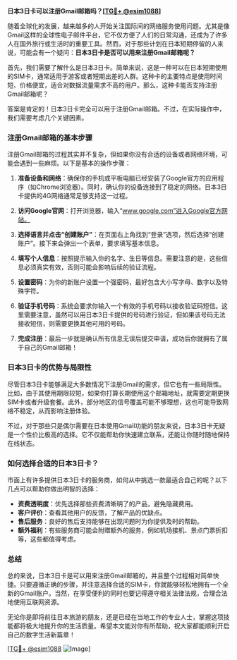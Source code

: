 **日本3日卡可以注册Gmail邮箱吗？[[TG💪+ @esim1088](https://t.me/s/esim1088)]**

随着全球化的发展，越来越多的人开始关注国际间的网络服务使用问题。尤其是像Gmail这样的全球性电子邮件平台，它不仅方便了人们的日常沟通，还成为了许多人在国外旅行或生活时的重要工具。然而，对于那些计划在日本短期停留的人来说，可能会有一个疑问：**日本3日卡是否可以用来注册Gmail邮箱呢？**

首先，我们需要了解什么是日本3日卡。简单来说，这是一种可以在日本短期使用的SIM卡，通常适用于游客或者短期出差的人群。这种卡的主要特点是使用时间短、价格便宜，适合对数据流量需求不高的用户。那么，这种卡能否支持注册Gmail邮箱呢？

答案是肯定的！日本3日卡完全可以用于注册Gmail邮箱。不过，在实际操作中，我们需要考虑几个关键因素。

### 注册Gmail邮箱的基本步骤

注册Gmail邮箱的过程其实并不复杂，但如果你没有合适的设备或者网络环境，可能会遇到一些麻烦。以下是基本的操作步骤：

1. **准备设备和网络**：确保你的手机或平板电脑已经安装了Google官方的应用程序（如Chrome浏览器）。同时，确认你的设备连接到了稳定的网络。日本3日卡提供的4G网络通常足够支持这一过程。

2. **访问Google官网**：打开浏览器，输入“www.google.com”进入Google官方网站。

3. **选择语言并点击“创建账户”**：在页面右上角找到“登录”选项，然后选择“创建账户”。接下来会弹出一个表单，要求填写基本信息。

4. **填写个人信息**：按照提示输入你的名字、生日等信息。需要注意的是，这些信息必须真实有效，否则可能会影响后续的验证流程。

5. **设置密码**：为你的新账户设置一个强密码，最好包含大小写字母、数字以及特殊字符。

6. **验证手机号码**：系统会要求你输入一个有效的手机号码以接收验证码短信。这里需要注意，虽然可以用日本3日卡提供的号码进行验证，但如果该号码无法接收短信，则需要更换其他可用的号码。

7. **完成注册**：最后一步就是确认所有信息无误后提交申请，成功后你就拥有了属于自己的Gmail邮箱！

### 日本3日卡的优势与局限性

尽管日本3日卡能够满足大多数情况下注册Gmail的需求，但它也有一些局限性。比如，由于其使用期限较短，如果你打算长期使用这个邮箱地址，就需要定期更换SIM卡或者升级套餐。此外，部分地区的信号覆盖可能不够理想，这也可能导致网络不稳定，从而影响注册体验。

不过，对于那些只是偶尔需要在日本使用Gmail功能的朋友来说，日本3日卡无疑是一个性价比极高的选择。它不仅能帮助你快速建立联系，还能让你随时随地保持在线状态。

### 如何选择合适的日本3日卡？

市面上有许多提供日本3日卡的服务商，如何从中挑选一款最适合自己的呢？以下几点可以帮助你做出明智的选择：

- **资费透明度**：优先选择那些资费清晰明了的产品，避免隐藏费用。
- **客户评价**：查看其他用户的反馈，了解产品的优缺点。
- **售后服务**：良好的售后支持能够在出现问题时为你提供及时的帮助。
- **额外福利**：有些服务商可能会附赠额外的服务，例如机场接机、景点门票折扣等，这些都值得考虑。

### 总结

总的来说，日本3日卡是可以用来注册Gmail邮箱的，并且整个过程相对简单快捷。只要遵循正确的步骤，并注意选择合适的SIM卡，你就能够轻松地拥有一个全新的Gmail账户。当然，在享受便利的同时也要记得遵守相关法律法规，合理合法地使用互联网资源。

无论你是即将前往日本旅游的朋友，还是已经在当地工作的专业人士，掌握这项技能都将极大地提升你的生活质量。希望本文能对你有所帮助，祝大家都能顺利开启自己的数字生活新篇章！

[[TG💪+ @esim1088](https://t.me/s/esim1088) ![Image](https://i.postimg.cc/4NQfJmqS/Snipaste-2025-05-13-00-14-12.png)]